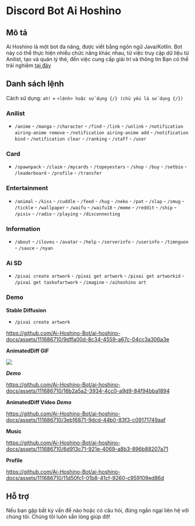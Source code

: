 # Discord Bot Ai Hoshino

## Mô tả
Ai Hoshino là một bot đa năng, được viết bằng ngôn ngữ Java/Kotlin. Bot này có thể thực hiện nhiều chức năng khác nhau, từ việc truy cập dữ liệu từ Anilist, tạo và quản lý thẻ, đến việc cung cấp giải trí và thông tin
Bạn có thể trải nghiệm [tại đây](https://discord.com/api/oauth2/authorize?client_id=1110045503548313610&permissions=277028600320&scope=bot%20applications.commands)

## Danh sách lệnh
Cách sử dụng: `ah!` + `<lệnh> hoặc sử dụng {/} (chủ yếu là sử dụng {/})`

### Anilist
- `/anime` - `/manga` - `/character` - `/find` - `/link` - `/unlink` - `/notification airing-anime remove` - `/notification airing-anime add` - `/notification bind` - `/notification clear` - `/ranking` - `/staff` - `/user`

### Card
- `/spawnpack` - `/claim` - `/mycards` - `/topeyestars` - `/shop` - `/buy` - `/setbio` - `/leaderboard` - `/profile` - `/transfer`

### Entertainment
- `/animal` - `/kiss` - `/cuddle` - `/feed` - `/hug` - `/neko` - `/pat` - `/slap` - `/smug` - `/tickle` - `/wallpaper` - `/waifu` - `/waifu18` - `/meme` - `/reddit` - `/ship` - `/pixiv` - `/radio` - `/playing` - `/disconnecting`

### Information
- `/about` - `/iloveu` - `/avatar` - `/help` - `/serverinfo` - `/userinfo` - `/timnguon` - `/sauce` - `/nyan`

### Ai SD
- `/pixai create artwork` - `/pixai get artwork` - `/pixai get artworkid` - `/pixai get taskofartwork` - `/imagine` - `/aihoshino art`


### Demo
**Stable Diffusion**
- `/pixai create artwork`

<https://github.com/Ai-Hoshino-Bot/ai-hoshino-docs/assets/111686710/9dffa00d-8c34-4559-a67c-04cc3a306a3e>

**AnimatedDiff GIF**
<div></div>
<img src="https://i.imgur.com/Wc2wE7G.png" />

***Demo***

<https://github.com/Ai-Hoshino-Bot/ai-hoshino-docs/assets/111686710/16b2a5a2-3934-4cc0-a9d9-84f94bba1894>


**AnimatedDiff Video**
***Demo***

<https://github.com/Ai-Hoshino-Bot/ai-hoshino-docs/assets/111686710/3eb16871-9dcd-44b0-83f3-c09171749aaf>


**Music**

<https://github.com/Ai-Hoshino-Bot/ai-hoshino-docs/assets/111686710/6d913c71-921e-4069-a8b3-896b88207a71>


**Profile**


<https://github.com/Ai-Hoshino-Bot/ai-hoshino-docs/assets/111686710/11d50fc1-01b8-41cf-9260-c959109ed86d>


## Hỗ trợ
Nếu bạn gặp bất kỳ vấn đề nào hoặc có câu hỏi, đừng ngần ngại liên hệ với chúng tôi. Chúng tôi luôn sẵn lòng giúp đỡ!
